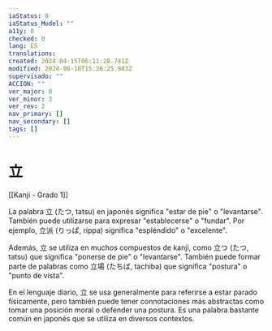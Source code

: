 ```yaml
---
iaStatus: 0
iaStatus_Model: ""
a11y: 0
checked: 0
lang: ES
translations: 
created: 2024-04-15T06:11:28.741Z
modified: 2024-06-10T15:26:25.983Z
supervisado: ""
ACCION: ""
ver_major: 0
ver_minor: 3
ver_rev: 2
nav_primary: []
nav_secondary: []
tags: []
---
```

# 立

[[Kanji - Grado 1]]

La palabra 立 (たつ, tatsu) en japonés significa "estar de pie" o "levantarse". También puede utilizarse para expresar "establecerse" o "fundar". Por ejemplo, 立派 (りっぱ, rippa) significa "espléndido" o "excelente".

Además, 立 se utiliza en muchos compuestos de kanji, como 立つ (たつ, tatsu) que significa "ponerse de pie" o "levantarse". También puede formar parte de palabras como 立場 (たちば, tachiba) que significa "postura" o "punto de vista".

En el lenguaje diario, 立 se usa generalmente para referirse a estar parado físicamente, pero también puede tener connotaciones más abstractas como tomar una posición moral o defender una postura. Es una palabra bastante común en japonés que se utiliza en diversos contextos.
